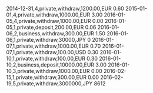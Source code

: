 2014-12-31,4,private,withdraw,1200.00,EUR     0.60
2015-01-01,4,private,withdraw,1000.00,EUR     3.00
2016-01-05,4,private,withdraw,1000.00,EUR     0.00
2016-01-05,1,private,deposit,200.00,EUR       0.06
2016-01-06,2,business,withdraw,300.00,EUR     1.50
2016-01-06,1,private,withdraw,30000,JPY       0
2016-01-07,1,private,withdraw,1000.00,EUR     0.70
2016-01-07,1,private,withdraw,100.00,USD      0.30
2016-01-10,1,private,withdraw,100.00,EUR      0.30
2016-01-10,2,business,deposit,10000.00,EUR    3.00
2016-01-10,3,private,withdraw,1000.00,EUR     0.00
2016-02-15,1,private,withdraw,300.00,EUR      0.00
2016-02-19,5,private,withdraw,3000000,JPY     8612

